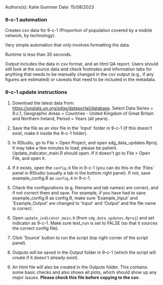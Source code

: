 Authors(s): Katie Gummer
Date: 15/08/2023

### 9-c-1 automation

Creates csv data for 9-c-1 (Proportion of population covered by a mobile network, by technology).

Very simple automation that only involves formatting the data. 

Runtime is less than 30 seconds.

Output includes the data in csv format, and an html QA report. Users should still look at the source data and check footnotes and information tabs for anything that needs to be manually changed in the csv output (e.g., if any figures are estimated) or caveats that need to be included in the metadata. 

### 9-c-1 update instructions

1) Download the latest data from: https://unstats.un.org/sdgs/dataportal/database. Select Data Series = 9.c.1, Geographic Areas = Countries - United Kingdom of Great Britain and Northern Ireland, Period = Years (all years).

2) Save the file as an xlsx file in the 'Input' folder in 9-c-1 (if this doesn't exist, make it inside the 9-c-1 folder).  
3) In RStudio, go to File > Open Project, and open sdg_data_updates.Rproj. It may take a few minutes to load, please be patient. Update_indicator_main.R should open. If it doesn't go to File > Open File, and open it. 
4) If it exists, open the `config.R` file in 9-c-1 (you can do this in the 'Files' panel in RStudio (usually a tab in the bottom right panel). If not, save example_config.R as `config.R` in 9-c-1.
5) Check the configurations (e.g. filename and tab names) are correct, and if not correct them and save. For example, if you have had to save example_config.R as config.R, make sure 'Example_Input' and 'Example_Output' are changed to 'Input' and 'Output' and the file name is correct.    
6) Open `update_indicator_main.R` (from `sdg_data_updates.Rproj`) and set indicator as 9-c-1. Make sure test_run is set to FALSE (so that it sources the correct config file). 
7) Click 'Source' button to run the script (top right corner of the script panel).  
8) Outputs will be saved in the Output folder in 9-c-1 (which the script will create if it doesn't already exist).  
9) An html file will also be created in the Outputs folder. This contains some basic checks and also shows all plots, which should show up any major issues. **Please check this file before copying to the csv.**
